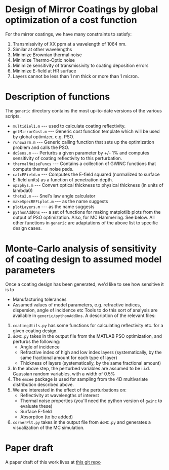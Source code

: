 # Design of Mirror Coatings by global optimization of a cost function

For the mirror coatings, we have many constraints to satisfy:

1. Transmissivity of XX ppm at a wavelength of 1064 nm.
1. Similar at other wavelengths
1. Minimize Brownian thermal noise
1. Minimize Thermo-Optic noise
1. Minimize sensitivity of transmissivity to coating deposition errors
1. Minimize E-field at HR surface
1. Layers cannot be less than 1 nm thick or more than 1 micron.

# Description of functions
The `generic` directory contains the most up-to-date versions of the various scripts.
 * `multidiel1.m` --- used to calculate coating reflectivity.
 * `getMirrorCost.m` --- Generic cost function template which will be used by global optimizer, e.g. PSO.
 * `runSwarm.m` --- Generic calling function that sets up the optimization problem and calls the PSO.
 * `doSens.m` --- Perturbs a given parameter by +/- 1% and computes sensitivity of coating reflectivity to this perturbation.
 * `thermalNoiseFuncs` --- Contains a collection of GWINC functions that compute thermal noise psds.
 * `calcEField.m` --- Computes the E-field squared (normalized to surface E-field units) as a function of penetration depth.
 * `op2phys.m` --- Convert optical thickness to physical thickness (in units of lambda0)
 * `theta2.m` --- Snel's law angle calculator
 * `makeSpecREFLplot.m` --- as the name suggests
 * `plotLayers.m` --- as the name suggests
 * `pythonAddOns` --- a set of functions for making matplotlib plots from the output of PSO optimization. Also, for MC Hammering. See below.
All other functions in `generic` are adaptations of the above list to specific design cases.


# Monte-Carlo analysis of sensitivity of coating design to assumed model parameters
Once a coating design has been generated, we'd like to see how sensitive it is to 
 * Manufacturing tolerances
 * Assumed values of model parameters, e.g. refractive indices, dispersion, angle of incidence etc
Tools to do this sort of analysis are available in `generic/pythonAddOns`. A description of the relevant files:
1. `coatingUtils.py` has some functions for calculating reflectivity etc. for a given coating design.
2. `doMC.py` takes in the output file from the MATLAB PSO optimization, and perturbs the following:
	* Angle of incidence
	* Refractive index of high and low index layers (systematically, by the same fractional amount for each type of layer)
	* Thickness of layers (systematically, by the same fractional amount)
3. In the above step, the perturbed variables are assumed to be i.i.d. Gaussian random variables, with a width of 0.5%
4. The `emcee` package is used for sampling from the 4D multivariate distribution described above.
5. We are interested in the effect of the perturbations on:
	* Reflectivity at wavelengths of interest
	* Thermal noise properties (you'll need the python version of `gwinc` to evaluate these)
	* Surface E-field 
	* Absorption (to be added)
6. `cornerPlt.py` takes in the output file from `doMC.py` and generates a visualization of the MC simulation.

# Paper draft
A paper draft of this work lives at [this git repo](https://github.com/CaltechExperimentalGravity/OptimalCoatingDesign)
